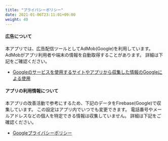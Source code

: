 ```yaml
---
title: "プライバシーポリシー"
date: 2021-01-06T23:11:01+09:00
weight: 40
---
```


#### 広告について

本アプリでは、広告配信ツールとしてAdMob(Google)を利用しています。
AdMobがアプリ利用者や端末の情報を自動取得することがあります。
詳細は下記をご確認ください。

- [Googleのサービスを使用するサイトやアプリから収集した情報のGoogleによる使用](https://policies.google.com/technologies/partner-sites)

#### アプリの利用情報について

本アプリの改善活動で参考にするため、下記のデータをFirebase(Google)で収集しています。
この設定はアプリ内でいつでも変更できます。
電話番号やメールアドレスなどの個人を特定できる情報は収集していません。
詳細は下記をご確認ください。

- [Googleプライバシーポリシー](https://policies.google.com/privacy?hl=ja)

